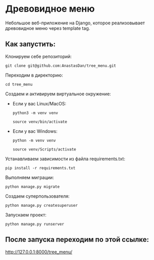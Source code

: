 # Древовидное меню

Небольшое веб-приложение на Django, которое реализовывает древовидное меню через template tag.

## Как запустить:

Клонируем себе репозиторий:

```
git clone git@github.com:AnastasDan/tree_menu.git
```

Переходим в директорию:

```
cd tree_menu
```

Cоздаем и активируем виртуальное окружение:

* Если у вас Linux/MacOS:

    ```
    python3 -m venv venv
    ```

    ```
    source venv/bin/activate
    ```

* Если у вас Windows:

    ```
    python -m venv venv
    ```

    ```
    source venv/Scripts/activate
    ```

Устанавливаем зависимости из файла requirements.txt:

```
pip install -r requirements.txt
```

Выполняем миграции:

```
python manage.py migrate
```

Создаем суперпользователя:

```
python manage.py createsuperuser
```

Запускаем проект:

```
python manage.py runserver
```

## После запуска переходим по этой ссылке:

http://127.0.0.1:8000/tree_menu/
